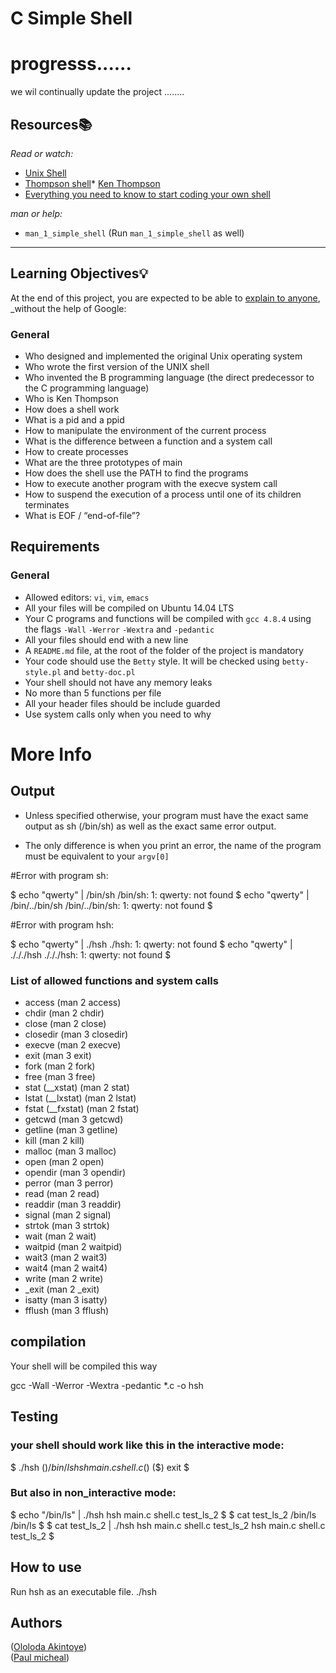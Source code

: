 # C Simple Shell
# progresss......
we wil continually update the project ........


## Resources:books:
_Read or watch:_
* [Unix Shell](https://en.wikipedia.org/wiki/Unix_shell)
* [Thompson shell](https://en.wikipedia.org/wiki/Thompson_shell)* [Ken Thompson](https://en.wikipedia.org/wiki/Ken_Thompson)
* [Everything you need to know to start coding your own shell](https://intranet.hbtn.io/concepts/64)

_man or help:_
* ```man_1_simple_shell``` (Run ```man_1_simple_shell``` as well)
---
## Learning Objectives:bulb:

At the end of this project, you are expected to be able to [explain to anyone](https://fs.blog/2012/04/feynman-technique/), _without the help of Google:
### General

* Who designed and implemented the original Unix operating system
* Who wrote the first version of the UNIX shell
* Who invented the B programming language (the direct predecessor to the C programming language)
* Who is Ken Thompson
* How does a shell work
* What is a pid and a ppid
* How to manipulate the environment of the current process
* What is the difference between a function and a system call
* How to create processes
* What are the three prototypes of main
* How does the shell use the PATH to find the programs
* How to execute another program with the execve system call
* How to suspend the execution of a process until one of its children terminates
* What is EOF / “end-of-file”?

## Requirements
### General

* Allowed editors: ```vi```, ```vim```, ```emacs```
* All your files will be compiled on Ubuntu 14.04 LTS
* Your C programs and functions will be compiled with ```gcc 4.8.4``` using the flags ```-Wall``` ```-Werror``` ```-Wextra``` and ```-pedantic```
* All your files should end with a new line
*  A ```README.md``` file, at the root of the folder of the project is mandatory
* Your code should use the ```Betty``` style. It will be checked using ```betty-style.pl``` and ```betty-doc.pl```
* Your shell should not have any memory leaks
* No more than 5 functions per file
* All your header files should be include guarded
* Use system calls only when you need to why

# More Info
## Output

* Unless specified otherwise, your program must have the exact same output as sh (/bin/sh) as well as the exact same error output.

* The only difference is when you print an error, the name of the program must be equivalent to your ```argv[0]```

#Error with program sh:

$ echo "qwerty" | /bin/sh
/bin/sh: 1: qwerty: not found
$ echo "qwerty" | /bin/../bin/sh
/bin/../bin/sh: 1: qwerty: not found
$

#Error with program hsh:

$ echo "qwerty" | ./hsh
./hsh: 1: qwerty: not found
$ echo "qwerty" | ./././hsh
./././hsh: 1: qwerty: not found
$

### List of allowed functions and system calls
* access (man 2 access)
* chdir (man 2 chdir)
* close (man 2 close)
* closedir (man 3 closedir)
* execve (man 2 execve)
* exit (man 3 exit)
* fork (man 2 fork)
* free (man 3 free)
* stat (__xstat) (man 2 stat)
* lstat (__lxstat) (man 2 lstat)
* fstat (__fxstat) (man 2 fstat)
* getcwd (man 3 getcwd)
* getline (man 3 getline)
* kill (man 2 kill)
* malloc (man 3 malloc)
* open (man 2 open)
* opendir (man 3 opendir)
* perror (man 3 perror)
* read (man 2 read)
* readdir (man 3 readdir)
* signal (man 2 signal)
* strtok (man 3 strtok)
* wait (man 2 wait)
* waitpid (man 2 waitpid)
* wait3 (man 2 wait3)
* wait4 (man 2 wait4)
* write (man 2 write)
* _exit (man 2 _exit)
* isatty (man 3 isatty)
* fflush (man 3 fflush)


## compilation
Your shell will be compiled this way

gcc -Wall -Werror -Wextra -pedantic *.c -o hsh

## Testing 

<h3>your shell should work like this in the interactive mode:</h3>

$ ./hsh
($) /bin/ls
hsh main.c shell.c
($)
($) exit
$

<h3>But also in non_interactive mode:</h3>

$ echo "/bin/ls" | ./hsh
hsh main.c shell.c test_ls_2
$
$ cat test_ls_2
/bin/ls
/bin/ls
$
$ cat test_ls_2 | ./hsh
hsh main.c shell.c test_ls_2
hsh main.c shell.c test_ls_2
$

## How to use

Run hsh as an executable file. ./hsh 

## Authors

([Ololoda Akintoye](....))
<br>
([Paul micheal](https://twitter.com/trendswave_c))
